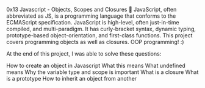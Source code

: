 0x13 Javascript - Objects, Scopes and Closures 🎢
JavaScript, often abbreviated as JS, is a programming language that conforms to the ECMAScript specification. JavaScript is high-level, often just-in-time compiled, and multi-paradigm. It has curly-bracket syntax, dynamic typing, prototype-based object-orientation, and first-class functions. This project covers programming objects as well as closures. OOP programming! :)

At the end of this project, I was able to solve these questions:

How to create an object in Javascript
What this means
What undefined means
Why the variable type and scope is important
What is a closure
What is a prototype
How to inherit an object from another
